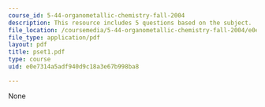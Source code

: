 ```yaml
---
course_id: 5-44-organometallic-chemistry-fall-2004
description: This resource includes 5 questions based on the subject.
file_location: /coursemedia/5-44-organometallic-chemistry-fall-2004/e0e7314a5adf940d9c18a3e67b998ba8_pset1.pdf
file_type: application/pdf
layout: pdf
title: pset1.pdf
type: course
uid: e0e7314a5adf940d9c18a3e67b998ba8

---
```

None